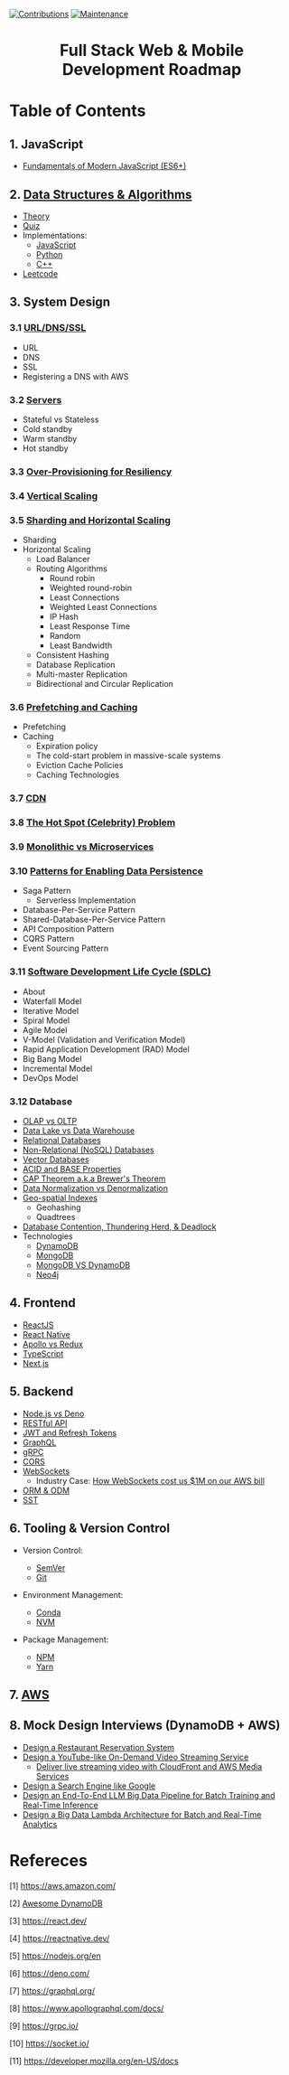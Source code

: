 [![Contributions](https://img.shields.io/badge/contributions-welcome-orange?style=flat-square)](https://github.com/camponogaraviera/full-stack-web-mob-roadmap/pulls)
[![Maintenance](https://img.shields.io/badge/Maintained%3F-yes-green.svg)](https://github.com/camponogaraviera/full-stack-web-mob-roadmap/graphs/commit-activity)

<div align='center'>
  <h1> Full Stack Web & Mobile Development Roadmap </h1>
</div>

# Table of Contents

## 1. JavaScript

- [Fundamentals of Modern JavaScript (ES6+)](https://github.com/camponogaraviera/javascript)

## 2. [Data Structures & Algorithms](https://github.com/camponogaraviera/ds-and-algo)

- [Theory](https://github.com/camponogaraviera/ds-and-algo/blob/dev/theory/README.md)
- [Quiz](https://github.com/camponogaraviera/ds-and-algo/blob/dev/Quiz/data_structures.md)
- Implementations:
  - [JavaScript](https://github.com/camponogaraviera/ds-and-algo/blob/dev/javascript/README.md)
  - [Python](https://github.com/camponogaraviera/ds-and-algo/blob/dev/python/README.md)
  - [C++](https://github.com/camponogaraviera/ds-and-algo/blob/dev/cpp/README.md)
- [Leetcode](https://github.com/camponogaraviera/ds-and-algo/blob/dev/leetcode/README.md)

## 3. System Design

### 3.1 [URL/DNS/SSL](system_design_and_infrastructure/01_url_dns.md)

- URL
- DNS
- SSL
- Registering a DNS with AWS

### 3.2 [Servers](system_design_and_infrastructure/02_servers.md)

- Stateful vs Stateless
- Cold standby
- Warm standby
- Hot standby

### 3.3 [Over-Provisioning for Resiliency](system_design_and_infrastructure/03_over_provisioning.md)

### 3.4 [Vertical Scaling](system_design_and_infrastructure/04_vertical_scaling.md)

### 3.5 [Sharding and Horizontal Scaling](system_design_and_infrastructure/05_horizontal_scaling.md)

- Sharding
- Horizontal Scaling
  - Load Balancer
  - Routing Algorithms
    - Round robin
    - Weighted round-robin
    - Least Connections
    - Weighted Least Connections
    - IP Hash
    - Least Response Time
    - Random
    - Least Bandwidth
  - Consistent Hashing
  - Database Replication
  - Multi-master Replication
  - Bidirectional and Circular Replication

### 3.6 [Prefetching and Caching](system_design_and_infrastructure/06_prefetching_and_caching.md)

- Prefetching
- Caching
  - Expiration policy
  - The cold-start problem in massive-scale systems
  - Eviction Cache Policies
  - Caching Technologies

### 3.7 [CDN](system_design_and_infrastructure/07_cdn.md)

### 3.8 [The Hot Spot (Celebrity) Problem](system_design_and_infrastructure/08_celebrity.md)

### 3.9 [Monolithic vs Microservices](system_design_and_infrastructure/09_mono_vs_micro.md)

### 3.10 [Patterns for Enabling Data Persistence](system_design_and_infrastructure/10_patterns.md)

- Saga Pattern
  - Serverless Implementation
- Database-Per-Service Pattern
- Shared-Database-Per-Service Pattern
- API Composition Pattern
- CQRS Pattern
- Event Sourcing Pattern

### 3.11 [Software Development Life Cycle (SDLC)](system_design_and_infrastructure/11_sldc.md)

- About
- Waterfall Model
- Iterative Model
- Spiral Model
- Agile Model
- V-Model (Validation and Verification Model)
- Rapid Application Development (RAD) Model
- Big Bang Model
- Incremental Model
- DevOps Model

### 3.12 Database

- [OLAP vs OLTP](system_design_and_infrastructure/database/00_olap_vs_oltp.md)
- [Data Lake vs Data Warehouse](system_design_and_infrastructure/database/01_lake_vs_warehouse.md)
- [Relational Databases](system_design_and_infrastructure/database/02_relational_db.md)
- [Non-Relational (NoSQL) Databases](system_design_and_infrastructure/database/03_non_relational_db.md)
- [Vector Databases](system_design_and_infrastructure/database/04_vector_db.md)
- [ACID and BASE Properties](system_design_and_infrastructure/database/05_ACID_BASE.md)
- [CAP Theorem a.k.a Brewer's Theorem](system_design_and_infrastructure/database/06_CAP_theorem.md)
- [Data Normalization vs Denormalization](system_design_and_infrastructure/database/07_norm_denorm.md)
- [Geo-spatial Indexes](system_design_and_infrastructure/database/08_geo_spatial_indexes.md)
  - Geohashing
  - Quadtrees
- [Database Contention, Thundering Herd, & Deadlock](system_design_and_infrastructure/database/09_contention_vs_thundering.md)
- Technologies
  - [DynamoDB](system_design_and_infrastructure/database/10_technologies/DynamoDB.md)
  - [MongoDB](system_design_and_infrastructure/database/10_technologies/MongoDB.md)
  - [MongoDB VS DynamoDB](system_design_and_infrastructure/database/10_technologies/mongoVSdynamo.md)
  - [Neo4j](system_design_and_infrastructure/database/10_technologies/Neo4j.md)

## 4. Frontend

- [ReactJS](system_design_and_infrastructure/frontend/reactjs.md)
- [React Native](https://github.com/camponogaraviera/react-native)
- [Apollo vs Redux](system_design_and_infrastructure/frontend/apollo_vs_redux.md)
- [TypeScript](system_design_and_infrastructure/frontend/typescript.md)
- [Next.js](system_design_and_infrastructure/frontend/nextjs.md)

## 5. Backend

- [Node.js vs Deno](system_design_and_infrastructure/backend/nodejs_vs_deno.md)
- [RESTful API](system_design_and_infrastructure/backend/restfull_api.md)
- [JWT and Refresh Tokens](system_design_and_infrastructure/backend/jwt_and_refresh_tokens.md)
- [GraphQL](system_design_and_infrastructure/backend/grahql.md)
- [gRPC](system_design_and_infrastructure/backend/gRPC.md)
- [CORS](system_design_and_infrastructure/backend/cors.md)
- [WebSockets](system_design_and_infrastructure/backend/web_sockets.md)
  - Industry Case: [How WebSockets cost us $1M on our AWS bill](https://www.recall.ai/post/how-websockets-cost-us-1m-on-our-aws-bill)
- [ORM & ODM](system_design_and_infrastructure/backend/orm_odm.md)
- [SST](system_design_and_infrastructure/backend/sst.md)

## 6. Tooling & Version Control

- Version Control:
  - [SemVer](https://github.com/camponogaraviera/nvm-npm-yarn?tab=readme-ov-file#semantic-versioning-semver)
  - [Git](https://github.com/camponogaraviera/linux-git-conda/blob/dev/github_essentials/README.md)

- Environment Management:
  - [Conda](https://github.com/camponogaraviera/linux-git-conda/blob/dev/conda_essentials/README.md)
  - [NVM](https://github.com/camponogaraviera/nvm-npm-yarn?tab=readme-ov-file#node-version-manager-nvm)

- Package Management:
  - [NPM](https://github.com/camponogaraviera/nvm-npm-yarn?tab=readme-ov-file#node-package-manager-npm)
  - [Yarn](https://github.com/camponogaraviera/nvm-npm-yarn?tab=readme-ov-file#yarn-package-manager)

## 7. [AWS](https://github.com/camponogaraviera/aws)

## 8. Mock Design Interviews (DynamoDB + AWS)

- [Design a Restaurant Reservation System](mock_design/rest_reservation.md)
- [Design a YouTube-like On-Demand Video Streaming Service](mock_design/youtube.md)
  - [Deliver live streaming video with CloudFront and AWS Media Services](https://docs.aws.amazon.com/AmazonCloudFront/latest/DeveloperGuide/live-streaming.html)
- [Design a Search Engine like Google](mock_design/google_search_engine.md)
- [Design an End-To-End LLM Big Data Pipeline for Batch Training and Real-Time Inference](mock_design/data_pipeline.md)
- [Design a Big Data Lambda Architecture for Batch and Real-Time Analytics](mock_design/lambda_architecture.md)

# Refereces

[1] https://aws.amazon.com/

[2] [Awesome DynamoDB](https://github.com/alexdebrie/awesome-dynamodb)

[3] https://react.dev/

[4] https://reactnative.dev/

[5] https://nodejs.org/en

[6] https://deno.com/

[7] https://graphql.org/

[8] https://www.apollographql.com/docs/

[9] https://grpc.io/

[10] https://socket.io/

[11] https://developer.mozilla.org/en-US/docs
